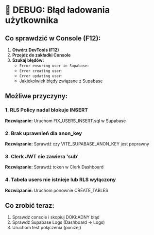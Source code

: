 # 🐛 DEBUG: Błąd ładowania użytkownika

## Co sprawdzić w Console (F12):

1. **Otwórz DevTools (F12)**
2. **Przejdź do zakładki Console**
3. **Szukaj błędów:**
   - `Error ensuring user in Supabase:`
   - `Error creating user:`
   - `Error updating user:`
   - Jakiekolwiek błędy związane z Supabase

## Możliwe przyczyny:

### 1. RLS Policy nadal blokuje INSERT
**Rozwiązanie:** Uruchom FIX_USERS_INSERT.sql w Supabase

### 2. Brak uprawnień dla anon_key
**Rozwiązanie:** Sprawdź czy VITE_SUPABASE_ANON_KEY jest poprawny

### 3. Clerk JWT nie zawiera 'sub'
**Rozwiązanie:** Sprawdź token w Clerk Dashboard

### 4. Tabela users nie istnieje lub RLS wyłączony
**Rozwiązanie:** Uruchom ponownie CREATE_TABLES

## Co zrobić teraz:

1. Sprawdź console i skopiuj DOKŁADNY błąd
2. Sprawdź Supabase Logs (Dashboard → Logs)
3. Uruchom test połączenia (poniżej)




